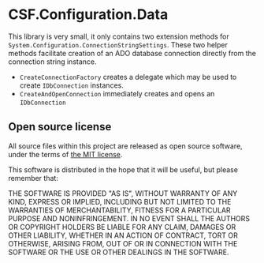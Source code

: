 # CSF.Configuration.Data
This library is very small, it only contains two extension methods for `System.Configuration.ConnectionStringSettings`.
These two helper methods facilitate creation of an ADO database connection directly from the connection string instance.

* `CreateConnectionFactory` creates a delegate which may be used to create `IDbConnection` instances.
* `CreateAndOpenConnection` immediately creates and opens an `IDbConnection`

## Open source license
All source files within this project are released as open source software,
under the terms of [the MIT license].

[the MIT license]: http://opensource.org/licenses/MIT

This software is distributed in the hope that it will be useful, but please
remember that:

THE SOFTWARE IS PROVIDED "AS IS", WITHOUT WARRANTY OF ANY KIND, EXPRESS OR
IMPLIED, INCLUDING BUT NOT LIMITED TO THE WARRANTIES OF MERCHANTABILITY,
FITNESS FOR A PARTICULAR PURPOSE AND NONINFRINGEMENT. IN NO EVENT SHALL THE
AUTHORS OR COPYRIGHT HOLDERS BE LIABLE FOR ANY CLAIM, DAMAGES OR OTHER
LIABILITY, WHETHER IN AN ACTION OF CONTRACT, TORT OR OTHERWISE, ARISING FROM,
OUT OF OR IN CONNECTION WITH THE SOFTWARE OR THE USE OR OTHER DEALINGS IN
THE SOFTWARE.